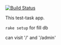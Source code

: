 [![Build Status](https://travis-ci.org/Merff/dollar.svg?branch=master)](https://travis-ci.org/Merff/dollar)

This test-task app.

```rake setup``` for fill db

can visit '/' and '/admin'

